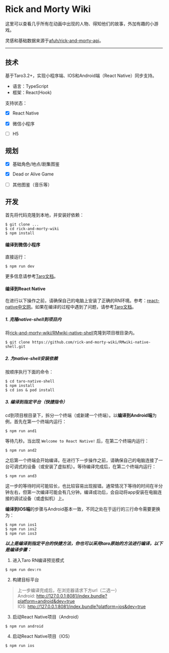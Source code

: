 # Rick and Morty Wiki

这里可以查看几乎所有在动画中出现的人物、得知他们的故事，外加有趣的小游戏。

灵感和基础数据来源于[afuh/rick-and-morty-api](https://github.com/afuh/rick-and-morty-api)。

---

## 技术

基于Taro3.2+，实现小程序端、IOS和Android端（React Native）同步支持。
- 语言：TypeScript
- 框架：React(Hook)

支持状态：
- [x] React Native
- [x] 微信小程序
- [ ] H5


## 规划

- [x] 基础角色/地点/剧集图鉴
- [x] Dead or Alive Game
- [ ] 其他图鉴（音乐等）


## 开发
首先将代码克隆到本地，并安装好依赖：

```
$ git clone ...
$ cd rick-and-morty-wiki
$ npm install
```

#### 编译到微信小程序

直接运行：
```
$ npm run dev
```

更多信息请参考[Taro文档](https://taro-docs.jd.com/taro/docs/GETTING-STARTED#%E7%BC%96%E8%AF%91%E8%BF%90%E8%A1%8C)。


#### 编译到React Native
在进行以下操作之前，请确保自己的电脑上安装了正确的RN环境。参考：[react-native中文网](https://www.react-native.cn/docs/environment-setup)。如果在编译的过程中遇到了问题，请参考[Taro文档](https://taro-docs.jd.com/taro/docs/react-native#%E5%BC%80%E5%8F%91)。

##### 1. 克隆native-shell到项目内
将[rick-and-morty-wiki/RMwiki-native-shell](https://github.com/rick-and-morty-wiki/RMwiki-native-shell)克隆到项目根目录内。
```
$ git clone https://github.com/rick-and-morty-wiki/RMwiki-native-shell.git
```

##### 2. 为native-shell安装依赖
按顺序执行下面的命令：
```
$ cd taro-native-shell
$ npm install
$ cd ios & pod install
```

##### 3. 编译到指定平台（快捷指令）

cd到项目根目录下，拆分一个终端（或新建一个终端）。以**编译到Android端**为例，首先在第一个终端内运行：
```
$ npm run and1
```
等待几秒。当出现 `Welcome to React Native!` 后，在第二个终端内运行：
```
$ npm run and2
```
之后第一个终端会开始编译。在进行下一步操作之前，请确保自己的电脑连接了一台可调式的设备（或安装了虚拟机）。等待编译完成后，在第二个终端内运行：
```
$ npm run and3
```
这一步的等待时间可能较长，也比较容易出现报错。通常情况下等待的时间在半分钟左右，但第一次编译可能会有几分钟。编译成功后，会自动将app安装在电脑连接的调试设备（或虚拟机）上。

**编译到IOS端**的步骤与Android基本一致，不同之处在于运行的三行命令需要更换为：
```
$ npm run ios1
$ npm run ios2
$ npm run ios3
```


***以上是编译到指定平台的快捷方法，你也可以采用taro原始的方法进行编译，以下是编译步骤：***

1. 进入Taro RN编译预览模式
```
$ npm run dev:rn
```
2. 构建目标平台
>上一步编译完成后，在浏览器请求下方url（二选一）  
Android: http://127.0.0.1:8081/index.bundle?platform=android&dev=true  
IOS: http://127.0.0.1:8081/index.bundle?platform=ios&dev=true

3. 启动React Native项目（Android）
```
$ npm run android
```
4. 启动React Native项目（IOS）
```
$ npm run ios
```
